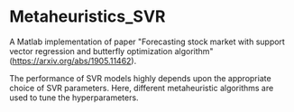 # Metaheuristics_SVR
A Matlab implementation of paper "Forecasting stock market with support vector regression and butterfly optimization algorithm" (https://arxiv.org/abs/1905.11462).

The performance of SVR models highly depends upon the appropriate choice of SVR parameters. Here, different metaheuristic algorithms are used to tune the hyperparameters.
